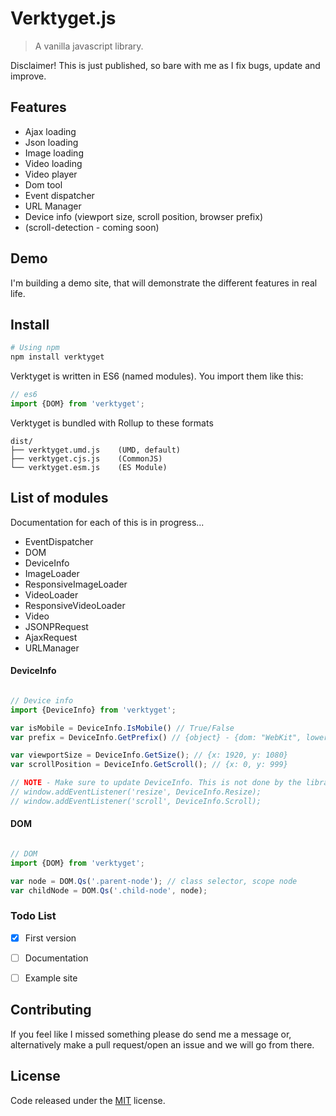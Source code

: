 # Verktyget.js

> A vanilla javascript library.

Disclaimer! This is just published, so bare with me as I fix bugs, update and improve.

## Features

* Ajax loading
* Json loading
* Image loading
* Video loading
* Video player
* Dom tool
* Event dispatcher
* URL Manager
* Device info (viewport size, scroll position, browser prefix)
* (scroll-detection - coming soon)


## Demo

I'm building a demo site, that will demonstrate the different features in real life.

## Install

``` bash
# Using npm
npm install verktyget

```

Verktyget is written in ES6 (named modules). You import them like this: 

``` js
// es6
import {DOM} from 'verktyget';
```

Verktyget is bundled with Rollup to these formats

```text
dist/
├── verktyget.umd.js    (UMD, default)
├── verktyget.cjs.js    (CommonJS)
└── verktyget.esm.js    (ES Module)
```



## List of modules

Documentation for each of this is in progress...
* EventDispatcher  
* DOM  
* DeviceInfo  
* ImageLoader  
* ResponsiveImageLoader  
* VideoLoader  
* ResponsiveVideoLoader  
* Video  
* JSONPRequest  
* AjaxRequest  
* URLManager


#### DeviceInfo
``` js

// Device info
import {DeviceInfo} from 'verktyget';

var isMobile = DeviceInfo.IsMobile() // True/False
var prefix = DeviceInfo.GetPrefix() // {object} - {dom: "WebKit", lowercase: "webkit", css: "-webkit-", js: "Webkit"}

var viewportSize = DeviceInfo.GetSize(); // {x: 1920, y: 1080}
var scrollPosition = DeviceInfo.GetScroll(); // {x: 0, y: 999}

// NOTE - Make sure to update DeviceInfo. This is not done by the library
// window.addEventListener('resize', DeviceInfo.Resize);
// window.addEventListener('scroll', DeviceInfo.Scroll);

```

#### DOM
``` js

// DOM
import {DOM} from 'verktyget';

var node = DOM.Qs('.parent-node'); // class selector, scope node
var childNode = DOM.Qs('.child-node', node);

```



### Todo List

* [x] First version
* [ ] Documentation
* [ ] Example site


## Contributing

If you feel like I missed something please do send me a message or, alternatively make a pull request/open an issue and we will go from there.

## License

Code released under the [MIT](LICENSE) license.
